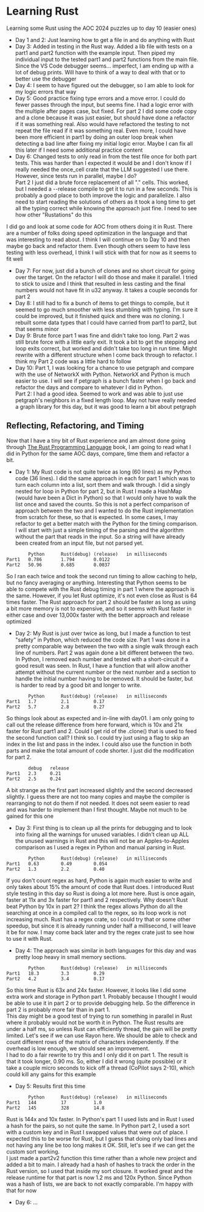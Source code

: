 # Learning Rust
Learning some Rust using the AOC 2024 puzzles up to day 10 (easier ones)

* Day 1 and 2: Just learning how to get a file in and do anything with Rust
* Day 3: Added in testing in the Rust way. Added a lib file with tests on a part1 and part2 function with the example input. Then piped my individual input to the tested part1 and part2 functions from the main file. Since the VS Code debugger seems... imperfect, I am ending up with a lot of debug prints. Will have to think of a way to deal with that or to better use the debugger
* Day 4: I seem to have figured out the debugger, so I am able to look for my logic errors that way
* Day 5: Good practice fixing type errors and a move error. I could do fewer passes through the input, but seems fine. I had a logic error with the multiple after pages case, but fixed. For part 2 I did some code copy and a clone because it was just easier, but should have done a refactor if it was something real. Also would have refactored the testing to not repeat the file read if it was something real. Even more, I could have been more efficient in part1 by doing an outer loop break when detecting a bad line after fixing my initial logic error. Maybe I can fix all this later if I need some additional practice content
* Day 6: Changed tests to only read in from the test file once for both part tests. This was harder than I expected it would be and I don't know if I really needed the once_cell crate that the LLM suggested I use there. However, since tests run in parallel, maybe I do?  
Part 2 I just did a brute force replacement of all "." cells. This worked, but I needed a --release compile to get it to run in a few seconds. This is probably a good place to both improve the logic and parallelize. I also need to start reading the solutions of others as it took a long time to get all the typing correct while knowing the approach just fine. I need to see how other "Rustations" do this

I did go and look at some code for AOC from others doing it in Rust. There are a number of folks doing speed optimization in the language and that was interesting to read about. I think I will continue on to Day 10 and then maybe go back and refactor them. Even though others seem to have less testing with less overhead, I think I will stick with that for now as it seems to fit well

* Day 7: For now, just did a bunch of clones and no short circuit for going over the target. On the refactor I will do those and make it parallel. I tried to stick to usize and I think that resulted in less casting and the final numbers would not have fit in u32 anyway. It takes a couple seconds for part 2
* Day 8: I still had to fix a bunch of items to get things to compile, but it seemed to go much smoother with less stumbling with typing. I'm sure it could be improved, but it finished quick and there was no cloning. I rebuilt some data types that I could have carried from part1 to part2, but that seems minor
* Day 9: Brute force part 1 was fine and didn't take too long. Part 2 was still brute force with a little early exit. It took a bit to get the stepping and loop exits correct, but worked and didn't take too long in run time. Might rewrite with a different structure when I come back through to refactor. I think my Part 2 code was a little hard to follow
* Day 10: Part 1, I was looking for a chance to use petgraph and compare with the use of NetworkX with Python. NetworkX and Python is much easier to use. I will see if petgraph is a bunch faster when I go back and refactor the days and compare to whatever I did in Python.  
Part 2: I had a good idea. Seemed to work and was able to just use petgraph's neighbors in a fixed length loop. May not have really needed a graph library for this day, but it was good to learn a bit about petgraph

## Reflecting, Refactoring, and Timing
Now that I have a tiny bit of Rust experience and am almost done going through [The Rust Programming Language](https://doc.rust-lang.org/book/) book, I am going to read what I did in Python for the same AOC days, compare, time them and refactor a bit.

* Day 1: My Rust code is not quite twice as long (60 lines) as my Python code (36 lines). I did the same approach in each for part 1 which was to turn each column into a list, sort them and walk through. I did a singly nested for loop in Python for part 2, but in Rust I made a HashMap (would have been a Dict in Python) so that I would only have to walk the list once and saved the counts. So this is not a perfect comparison of approach between the two and I wanted to do the Rust implementation from scratch for these, so that is expected. In some cases, I may refactor to get a better match with the Python for the timing comparison. I will start with just a simple timing of the parsing and the algorithm without the part that reads in the input. So a string will have already been created from an input file, but not parsed yet.  
```
        Python      Rust(debug) (release)   in milliseconds
Part1   0.786       1.794       0.0122
Part2   50.96       0.685       0.0037
```
So I ran each twice and took the second run timing to allow caching to help, but no fancy averaging or anything. Interesting that Python seems to be able to compete with the Rust debug timing in part 1 where the approach is the same. However, if you let Rust optimize, it's not even close as Rust is 64 times faster. The Rust approach for part 2 should be faster as long as using a bit more memory is not to expensive, and so it seems with Rust faster in either case and over 13,000x faster with the better approach and release optimized
* Day 2: My Rust is just over twice as long, but I made a function to test "safety" in Python, which reduced the code size. Part 1 was done in a pretty comparable way between the two with a single walk through each line of numbers. Part 2 was again done a bit different between the two. In Python, I removed each number and tested with a short-circuit if a good result was seen. In Rust, I have a function that will allow another attempt without the current number or the next number and a section to handle the initial number having to be removed. It should be faster, but is harder to read by a good bit and longer to write.
```
        Python      Rust(debug) (release)   in milliseconds
Part1   1.7         2.1         0.17
Part2   5.7         2.8         0.27
```
So things look about as expected and in-line with day01. I am only going to call out the release difference from here forward, which is 10x and 21x faster for Rust part1 and 2. Could I get rid of the .clone() that is used to feed the second function call? I think so. I could try just using a flag to skip an index in the list and pass in the index. I could also use the function in both parts and make the total amount of code shorter. I just did the modification for part 2.
```
        debug   release
Part1   2.3     0.21
Part2   2.5     0.24
```
A bit strange as the first part increased slightly and the second decreased slightly. I guess there are not too many copies and maybe the compiler is rearranging to not do them if not needed. It does not seem easier to read and was harder to implement than I first thought. Maybe not much to be gained for this one
* Day 3: First thing is to clean up all the prints for debugging and to look into fixing all the warnings for unused variables. I didn't clean up ALL the unused warnings in Rust and this will not be an Apples-to-Apples comparison as I used a regex in Python and manual parsing in Rust.
```
        Python      Rust(debug) (release)   in milliseconds
Part1   0.63        0.49        0.054
Part2   1.3         2.2         0.40
```
If you don't count regex as hard, Python is again much easier to write and only takes about 15% the amount of code that Rust does. I introduced Rust style testing in this day so Rust is doing a lot more here. Rust is once again, faster at 11x and 3x faster for part1 and 2 respectively. Why doesn't Rust beat Python by 10x in part 2? I think the regex allows Python do all the searching at once in a compiled call to the regex, so its loop work is not increasing much. Rust has a regex crate, so I could try that or some other speedup, but since it is already running under half a millisecond, I will leave it be for now. I may come back later and try the regex crate just to see how to use it with Rust.
* Day 4: The approach was similar in both languages for this day and was pretty loop heavy in small memory sections.
```
        Python      Rust(debug) (release)   in milliseconds
Part1   18.3        3.3         0.29
Part2   4.2         3.4         0.17
```
So this time Rust is 63x and 24x faster. However, it looks like I did some extra work and storage in Python part 1. Probably because I thought I would be able to use it in part 2 or to provide debugging help. So the difference in part 2 is probably more fair than in part 1.  
This day might be a good test of trying to run something in parallel in Rust where it probably would not be worth it in Python. The Rust results are under a half ms, so unless Rust can efficiently thread, the gain will be pretty limited. Let's see if we can use Rayon here. We should be able to check and count different rows of the matrix of characters independently. If the overhead is low enough, we should see an improvement.  
I had to do a fair rewrite to try this and I only did it on part 1. The result is that it took longer, 0.90 ms. So, either I did it wrong (quite possible) or it take a couple micro seconds to kick off a thread (CoPilot says 2-10), which could kill any gains for this example
* Day 5: Results first this time
```
        Python      Rust(debug) (release)   in milliseconds
Part1   144         17          1.0
Part2   145         328         14.8
```
Rust is 144x and 10x faster. In Python's part 1 I used lists and in Rust I used a hash for the pairs, so not quite the same. In Python part 2, I used a sort with a custom key and in Rust I swapped values that were out of place. I expected this to be worse for Rust, but I guess that doing only bad lines and not having any line be too long makes it OK. Still, let's see if we can get the custom sort working.  
I just made a part2v2 function this time rather than a whole new project and added a bit to main. I already had a hash of hashes to track the order in the Rust version, so I used that inside my sort closure. It worked great and the release runtime for that part is now 1.2 ms and 120x Python. Since Python was a hash of lists, we are back to not exactly comparable. I'm happy with that for now
* Day 6: ...